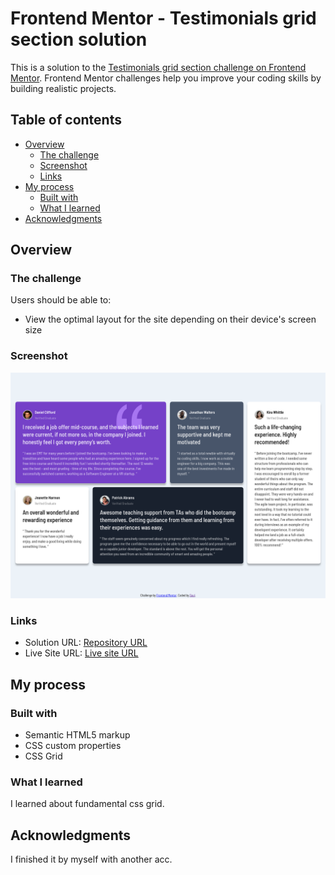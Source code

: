 # Frontend Mentor - Testimonials grid section solution

This is a solution to the [Testimonials grid section challenge on Frontend Mentor](https://www.frontendmentor.io/challenges/testimonials-grid-section-Nnw6J7Un7). Frontend Mentor challenges help you improve your coding skills by building realistic projects.

## Table of contents

- [Overview](#overview)
  - [The challenge](#the-challenge)
  - [Screenshot](#screenshot)
  - [Links](#links)
- [My process](#my-process)
  - [Built with](#built-with)
  - [What I learned](#what-i-learned)
- [Acknowledgments](#acknowledgments)

## Overview

### The challenge

Users should be able to:

- View the optimal layout for the site depending on their device's screen size

### Screenshot

![](./screenshot.png)

### Links

- Solution URL: [Repository URL](https://github.com/MgMyatHtayKhant/testimonials-grid-section)
- Live Site URL: [Live site URL](https://stalwart-dieffenbachia-4282e5.netlify.app/)

## My process

### Built with

- Semantic HTML5 markup
- CSS custom properties
- CSS Grid

### What I learned

I learned about fundamental css grid.

## Acknowledgments

I finished it by myself with another acc.
